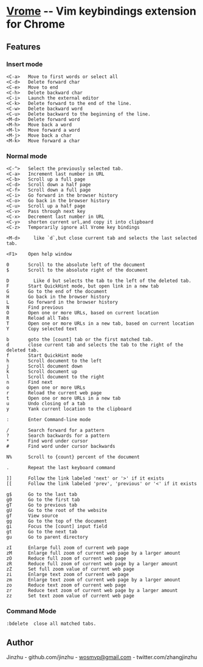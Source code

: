 [Vrome](http://github.com/jinzhu/vrome)     -- Vim keybindings extension for Chrome
======================================================================

## Features ##
### Insert mode
    <C-a>   Move to first words or select all
    <C-d>   Delete forward char
    <C-e>   Move to end
    <C-h>   Delete backward char
    <C-i>   Launch the external editor
    <C-k>   Delete forward to the end of the line.
    <C-w>   Delete backward word
    <C-u>   Delete backward to the beginning of the line.
    <M-d>   Delete forward word
    <M-h>   Move back a word
    <M-l>   Move forward a word
    <M-j>   Move back a char
    <M-k>   Move forward a char


### Normal mode
    <C-^>   Select the previously selected tab.
    <C-a>   Increment last number in URL
    <C-b>   Scroll up a full page
    <C-d>   Scroll down a half page
    <C-f>   Scroll down a full page
    <C-i>   Go forward in the browser history
    <C-o>   Go back in the browser history
    <C-u>   Scroll up a half page
    <C-v>   Pass through next key
    <C-x>   Decrement last number in URL
    <C-y>   shorten current url,and copy it into clipboard
    <C-z>   Temporarily ignore all Vrome key bindings

    <M-d>	  like `d`,but close current tab and selects the last selected tab.

    <F1>    Open help window

    0       Scroll to the absolute left of the document
    $       Scroll to the absolute right of the document

    D	      Like d but selects the tab to the left of the deleted tab.
    F       Start QuickHint mode, but open link in a new tab
    G       Go to the end of the document
    H       Go back in the browser history
    L       Go forward in the browser history
    N       Find previous
    O       Open one or more URLs, based on current location
    R       Reload all Tabs
    T       Open one or more URLs in a new tab, based on current location
    Y       Copy selected text

    b       goto the [count] tab or the first matched tab.
    d       close current tab and selects the tab to the right of the deleted tab.
    f       Start QuickHint mode
    h       Scroll document to the left
    j       Scroll document down
    k       Scroll document up
    l       Scroll document to the right
    n       Find next
    o       Open one or more URLs
    r       Reload the current web page
    t       Open one or more URLs in a new tab
    u       Undo closing of a tab
    y       Yank current location to the clipboard

    :       Enter Command-line mode

    /       Search forward for a pattern
    ?       Search backwards for a pattern
    *       Find word under cursor
    #       Find word under cursor backwards

    N%      Scroll to {count} percent of the document

    .       Repeat the last keyboard command

    ]]      Follow the link labeled 'next' or '>' if it exists
    [[      Follow the link labeled 'prev', 'previous' or '<' if it exists

    g$      Go to the last tab
    g0      Go to the first tab
    gT      Go to previous tab
    gU      Go to the root of the website
    gf      View source
    gg      Go to the top of the document
    gi      Focus the [count] input field
    gt      Go to the next tab
    gu      Go to parent directory

    zI      Enlarge full zoom of current web page
    zM      Enlarge full zoom of current web page by a larger amount
    zO      Reduce full zoom of current web page
    zR      Reduce full zoom of current web page by a larger amount
    zZ      Set full zoom value of current web page
    zi      Enlarge text zoom of current web page
    zm      Enlarge text zoom of current web page by a larger amount
    zo      Reduce text zoom of current web page
    zr      Reduce text zoom of current web page by a larger amount
    zz      Set text zoom value of current web page


### Command Mode
    :bdelete  close all matched tabs.


## Author ##
  Jinzhu
    - github.com/jinzhu
    - wosmvp@gmail.com
    - twitter.com/zhangjinzhu
